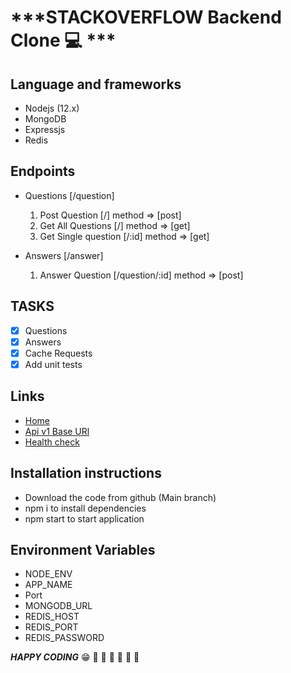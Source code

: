 #  ***STACKOVERFLOW Backend Clone :computer: ***
## Language and frameworks
- Nodejs (12.x)
- MongoDB
- Expressjs
- Redis
## Endpoints
- Questions [/question]
  1. Post Question [/]  method => [post]
  2. Get All Questions [/] method => [get]
  3. Get Single question [/:id] method => [get]
    
- Answers [/answer]
  1. Answer Question [/question/:id] method => [post]

## TASKS
- [x] Questions
- [x] Answers
- [x] Cache Requests
- [x] Add unit tests

## Links
- [Home](https://stoclone.herokuapp.com)
- [Api v1 Base URl](https://stoclone.herokuapp.com/api/v1)
- [Health check](https://stoclone.herokuapp.com/healthcheck)

## Installation instructions
- Download the code from github (Main branch)
- npm i to install dependencies
- npm start to  start application

## Environment Variables
- NODE_ENV
- APP_NAME
- Port
- MONGODB_URL
- REDIS_HOST
- REDIS_PORT
- REDIS_PASSWORD

***HAPPY CODING***
:grin:
:rocket: :rocket: :rocket: :rocket: :rocket: :rocket:
